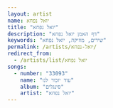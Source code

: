 ```yaml
---
layout: artist
name: יואל נפחא
title: "יואל נפחא"
description: "דף האמן יואל נפחא"
keywords: "שירים, מוזיקה, יואל נפחא"
permalink: /artists/יואל-נפחא/
redirect_from:
  - /artists/list/יואל נפחא
songs:
  - number: "33093"
    name: "עוד יזכור לנו"
    album: "סינגלים"
    artist: "יואל נפחא"
---
```

